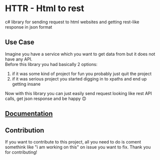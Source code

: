 # HTTR - Html to rest
c# library for sending request to html websites and getting rest-like response in json format

## Use Case
Imagine you have a service which you want to get data from but it does not have any API.  
Before this library you had basically 2 options:
1) if it was some kind of project for fun you probably just quit the project
2) if it was serious project you started digging in to xpaths and end up getting insane

Now with this library you can just easily send request looking like rest API calls, get json response and be happy 😊  

## [Documentation](Docs/Documentation.md)

## Contribution

If you want to contribute to this project, all you need to do is coment somethink like "i am working on this" on issue you want to fix. 
Thank you for contributing!
